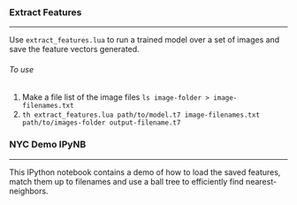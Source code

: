 ### Extract Features
----
Use `extract_features.lua` to run a trained model over a set of images and save the feature vectors generated. 

###### To use
1. Make a file list of the image files `ls image-folder > image-filenames.txt`
2. `th extract_features.lua path/to/model.t7 image-filenames.txt path/to/images-folder output-filename.t7`

### NYC Demo IPyNB
----
This IPython notebook contains a demo of how to load the saved features, match them up to filenames and use a ball tree to efficiently find nearest-neighbors.
